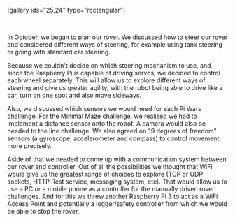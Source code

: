 <html><body><p>[gallery ids="25,24" type="rectangular"]

 

In October, we began to plan our rover. We discussed how to steer our rover and considered different ways of steering, for example using tank steering or going with standard car steering.
<!-- TEASER_END -->
Because we couldn't decide on which steering mechanism to use, and since the Raspberry Pi is capable of driving servos, we decided to control each wheel separately. This will allow us to explore different ways of steering and give us greater agility, with the robot being able to drive like a car, turn on one spot and also move sideways.

Also, we discussed which sensors we would need for each Pi Wars challenge. For the Minimal Maze challenge, we realised we had to implement a distance sensor onto the robot. A camera would also be needed to the line challenge. We also agreed on "9 degrees of freedom" sensors (a gyroscope, accelerometer and compass) to control movement more precisely.

Aside of that we needed to come up with a communication system between our rover and controller. Out of all the possibilities we thought that WiFi would give us the greatest range of choices to explore (TCP or UDP sockets, HTTP Rest service, messaging system, etc). That would allow us to use a PC or a mobile phone as a controller for the manually driven rover challenges. And for this we threw another Raspberry Pi 3 to act as a WiFi Access Point and potentially a logger/safety controller from which we would be able to stop the rover.

 </p></body></html>